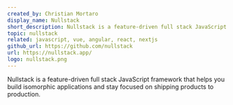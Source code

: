 ```yaml
---
created_by: Christian Mortaro
display_name: Nullstack
short_description: Nullstack is a feature-driven full stack JavaScript framework that helps you build isomorphic applications and stay focused on shipping products to production.
topic: nullstack
related: javascript, vue, angular, react, nextjs
github_url: https://github.com/nullstack
url: https://nullstack.app/
logo: nullstack.png
---
```


Nullstack is a feature-driven full stack JavaScript framework that helps you build isomorphic applications and stay focused on shipping products to production.
